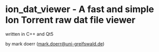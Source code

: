 # ion_dat_viewer - A fast and simple Ion Torrent raw dat file viewer

written in C++ and Qt5

by mark doerr (mark.doerr@uni-greifswald.de)
